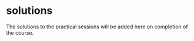 # solutions

The solutions to the practical sessions will be added here on completion of the course.
